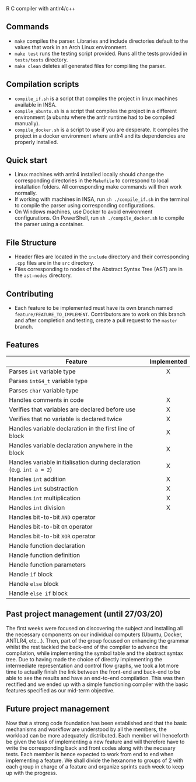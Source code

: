 R C compiler with antlr4/c++

## Commands
- `make` compiles the parser. Libraries and include directories default to the values that work in an Arch Linux environment.
- `make test` runs the testing script provided. Runs all the tests provided in `tests/tests` directory.
- `make clean` deletes all generated files for compiliing the parser.

## Compilation scripts
- `compile_if.sh` is a script that compiles the project in linux machines available in INSA.
- `compile_ubuntu.sh` is a script that compiles the project in a different environment (a ubuntu where the antlr runtime had to be compiled manually).
- `compile_docker.sh` is a script to use if you are desperate. It compiles the project in a docker environment where antlr4 and its dependencies are properly installed.

## Quick start
- Linux machines with antlr4 installed locally should change the corresponding directories in the `Makefile` to correspond to local installation folders. All corresponding make commands will then work normally.
- If working with machines in INSA, run `sh ./compile_if.sh` in the terminal to compile the parser using corresponding configurations.
- On Windows machines, use Docker to avoid environment configurations. On PowerShell, run `sh ./compile_docker.sh` to compile the parser using a container.

## File Structure
- Header files are located in the `include` directory and their corresponding `.cpp` files are in the `src` directory.
- Files corresponding to nodes of the Abstract Syntax Tree (AST) are in the `ast-nodes` directory.

## Contributing
- Each feature to be implemented must have its own branch named `feature/FEATURE_TO_IMPLEMENT`. Contributors are to work on this branch and after completion and testing, create a pull request to the `master` branch.

## Features
Feature | Implemented
--- | :---:
Parses `int` variable type |  X
Parses `int64_t` variable type |
Parses `char` variable type |
Handles comments in code | X
Verifies that variables are declared before use | X
Verifies that no variable is declared twice | X
Handles variable declaration in the first line of block | X
Handles variable declaration anywhere in the block | X
Handles variable initialisation during declaration (e.g. `int a = 2`)| X
Handles `int` addition | X
Handles `int` substraction | X
Handles `int` multiplication | X
Handles `int` division | X
Handles bit-to-bit `AND` operator |
Handles bit-to-bit `OR` operator |
Handles bit-to-bit `XOR` operator |
Handle function declaration |
Handle function definition |
Handle function parameters |
Handle `if` block |
Handle `else` block |
Handle `else if` block |

## Past project management (until 27/03/20)

The first weeks were focused on discovering the subject and installing all the necessary components on our individual computers (Ubuntu, Docker, ANTLR4, etc...).
Then, part of the group focused on enhancing the grammar whilst the rest tackled the back-end of the compiler to advance the compilation, while implementing the symbol table and the abstract syntax tree.
Due to having made the choice of directly implementing the intermediate representation and control flow graphs, we took a lot more time to actually finish the link between the front-end and back-end to be able to see the results and have an end-to-end compilation.
This was then rectified and we ended up with a simple functioning compiler with the basic features specified as our mid-term objective.

## Future project management

Now that a strong code foundation has been established and that the basic mechanisms and workflow are understood by all the members, the workload can be more adequately distributed.
Each member will henceforth be given the task of implementing a new feature and will therefore have to write the corresponding back and front codes along with the necssary tests. Each member is hence expected to work from end to end when implementing a feature. We shall divide the hexanome to groups of 2 with each group in charge of a feature and organize sprints each week to keep up with the progress.
